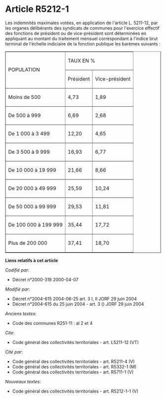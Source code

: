 # Article R5212-1

Les indemnités maximales votées, en application de l'article L. 5211-12, par les organes délibérants des syndicats de
communes pour l'exercice effectif des fonctions de président ou de vice-président sont déterminées en appliquant au montant
du traitement mensuel correspondant à l'indice brut terminal de l'échelle indiciaire de la fonction publique les barèmes
suivants : 

<table cellpadding="0" align="center" border="1" cellspacing="0">
  <tbody>
    <tr>
      <td rowspan="2">

POPULATION 

</td>
      <td colspan="2">

TAUX EN % 

</td>
    </tr>
    <tr>
      <td>

Président 

</td>
      <td>

Vice-président 

</td>
    </tr>
    <tr>
      <td>

Moins de 500 

</td>
      <td>

4,73 

</td>
      <td>

1,89 

</td>
    </tr>
    <tr>
      <td>

De 500 à 999 

</td>
      <td>

6,69 

</td>
      <td>

2,68 

</td>
    </tr>
    <tr>
      <td>

De 1 000 à 3 499 

</td>
      <td>

12,20 

</td>
      <td>

4,65 

</td>
    </tr>
    <tr>
      <td>

De 3 500 à 9 999 

</td>
      <td>

16,93 

</td>
      <td>

6,77 

</td>
    </tr>
    <tr>
      <td>

De 10 000 à 19 999 

</td>
      <td>

21,66 

</td>
      <td>

8,66 

</td>
    </tr>
    <tr>
      <td>

De 20 000 à 49 999 

</td>
      <td>

25,59 

</td>
      <td>

10,24 

</td>
    </tr>
    <tr>
      <td>

De 50 000 à 99 999 

</td>
      <td>

29,53 

</td>
      <td>

11,81 

</td>
    </tr>
    <tr>
      <td>

De 100 000 à 199 999 

</td>
      <td>

35,44 

</td>
      <td>

17,72 

</td>
    </tr>
    <tr>
      <td>

Plus de 200 000 

</td>
      <td>

37,41 

</td>
      <td>

18,70

</td>
    </tr>
  </tbody>
</table>

**Liens relatifs à cet article**

_Codifié par_:

  - Décret n°2000-318 2000-04-07

_Modifié par_:

  - Décret n°2004-615 2004-06-25 art. 3 I, II JORF 29 juin 2004
  - Décret n°2004-615 du 25 juin 2004 - art. 3 () JORF 29 juin 2004

_Anciens textes_:

  - Code des communes R251-11 : al 2 et 4

_Cite_:

  - Code général des collectivités territoriales - art. L5211-12 (VT)

_Cité par_:

  - Code général des collectivités territoriales - art. R5211-4 (V)
  - Code général des collectivités territoriales - art. R5332-1 (M)
  - Code général des collectivités territoriales - art. R5711-1 (V)

_Nouveaux textes_:

  - Code général des collectivités territoriales - art. R5212-1-1 (V)
